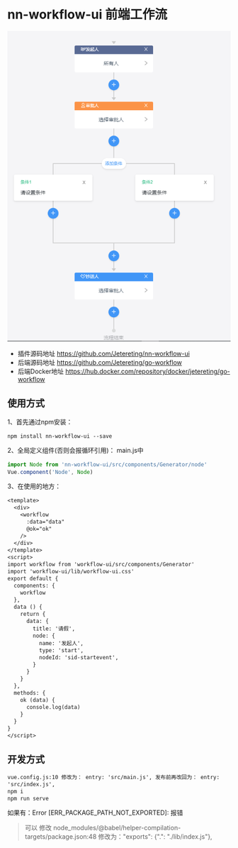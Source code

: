 # nn-workflow-ui 前端工作流
![前端工作流](https://github.com/Jetereting/nn-workflow-ui/blob/main/doc/img/workflow-ui.png)

* 插件源码地址 https://github.com/Jetereting/nn-workflow-ui
* 后端源码地址 https://github.com/Jetereting/go-workflow
* 后端Docker地址 https://hub.docker.com/repository/docker/jetereting/go-workflow

## 使用方式
1、首先通过npm安装：
```shell
npm install nn-workflow-ui --save
```
2、全局定义组件(否则会报循环引用)：
main.js中
```js
import Node from 'nn-workflow-ui/src/components/Generator/node'
Vue.component('Node', Node)
```
3、在使用的地方：
```
<template>
  <div>
    <workflow
      :data="data"
      @ok="ok"
    />
  </div>
</template>
<script>
import workflow from 'workflow-ui/src/components/Generator'
import 'workflow-ui/lib/workflow-ui.css'
export default {
  components: {
    workflow
  },
  data () {
    return {
      data: {
        title: '请假',
        node: {
          name: '发起人',
          type: 'start',
          nodeId: 'sid-startevent',
        }
      }
    }
  },
  methods: {
    ok (data) {
      console.log(data)
    }
  }
}
</script>
```

## 开发方式

```
vue.config.js:10 修改为： entry: 'src/main.js', 发布前再改回为： entry: 'src/index.js',
npm i
npm run serve
```

如果有：Error [ERR_PACKAGE_PATH_NOT_EXPORTED]: 报错
> 可以 修改
> node_modules/@babel/helper-compilation-targets/package.json:48
> 修改为："exports": {".": "./lib/index.js"},
















